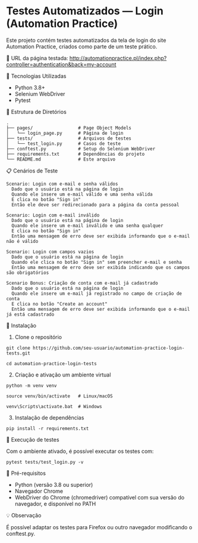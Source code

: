 # Testes Automatizados — Login (Automation Practice)

Este projeto contém testes automatizados da tela de login do site Automation Practice, criados como parte de um teste prático.

🔗 URL da página testada: http://automationpractice.pl/index.php?controller=authentication&back=my-account

📌 Tecnologias Utilizadas

- Python 3.8+
- Selenium WebDriver
- Pytest

📂 Estrutura de Diretórios
```
.
├── pages/                 # Page Object Models
│   └── login_page.py      # Página de login
├── tests/                 # Arquivos de testes
│   └── test_login.py      # Casos de teste
├── conftest.py            # Setup do Selenium WebDriver
├── requirements.txt       # Dependências do projeto
└── README.md              # Este arquivo
```

📋 Cenários de Teste

```
Scenario: Login com e-mail e senha válidos
  Dado que o usuário está na página de login
  Quando ele insere um e-mail válido e uma senha válida
  E clica no botão "Sign in"
  Então ele deve ser redirecionado para a página da conta pessoal
```

```
Scenario: Login com e-mail inválido
  Dado que o usuário está na página de login
  Quando ele insere um e-mail inválido e uma senha qualquer
  E clica no botão "Sign in"
  Então uma mensagem de erro deve ser exibida informando que o e-mail não é válido
```

```
Scenario: Login com campos vazios
  Dado que o usuário está na página de login
  Quando ele clica no botão "Sign in" sem preencher e-mail e senha
  Então uma mensagem de erro deve ser exibida indicando que os campos são obrigatórios
```

```
Scenario Bonus: Criação de conta com e-mail já cadastrado
  Dado que o usuário está na página de login
  Quando ele insere um e-mail já registrado no campo de criação de conta
  E clica no botão "Create an account"
  Então uma mensagem de erro deve ser exibida informando que o e-mail já está cadastrado
```

🧰 Instalação

1. Clone o repositório
```
git clone https://github.com/seu-usuario/automation-practice-login-tests.git
```
```
cd automation-practice-login-tests
```
2. Criação e ativação um ambiente virtual
```
python -m venv venv
```

```
source venv/bin/activate   # Linux/macOS
```

```
venv\Scripts\activate.bat  # Windows
```

3. Instalação de dependências

```
pip install -r requirements.txt
```

🚀 Execução de testes

Com o ambiente ativado, é possível executar os testes com:

```
pytest tests/test_login.py -v
```

🧪 Pré-requisitos

- Python (versão 3.8 ou superior)
- Navegador Chrome
- WebDriver do Chrome (chromedriver) compatível com sua versão do navegador, e disponível no PATH

💡 Observação

É possível adaptar os testes para Firefox ou outro navegador modificando o conftest.py.
